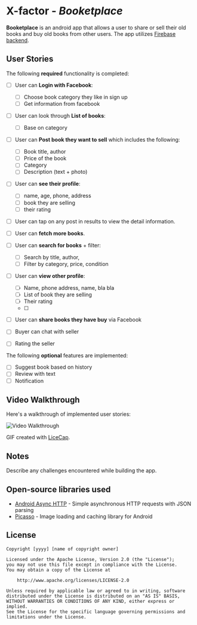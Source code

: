 # X-factor - *Booketplace*

**Booketplace** is an android app that allows a user to share or sell their old books and buy old books from other users. The app utilizes [Firebase backend](http://developer.nytimes.com/docs/read/article_search_api_v2).

## User Stories

The following **required** functionality is completed:

* [ ] User can **Login with Facebook**:
  * [ ] Choose book category they like in sign up
  * [ ] Get information from facebook
* [ ] User can look through **List of books**:
  * [ ] Base on category
* [ ] User can **Post book they want to sell** which includes the following:
  * [ ] Book title, author
  * [ ] Price of the book
  * [ ] Category
  * [ ] Description (text + photo)
* [ ] User can **see their profile**:
  * [ ] name, age, phone, address
  * [ ] book they are selling
  * [ ] their rating
  
* [ ] User can tap on any post in results to view the detail information.
* [ ] User can **fetch more books**.
* [ ] User can **search for books** + filter:
  * [ ] Search by title, author, 
  * [ ] Filter by category, price, condition
* [ ] User can **view other profile**:
   * [ ] Name, phone address, name, bla bla
   * [ ] List of book they are selling
   * [ ] Their rating 
   * [ ] 
* [ ] User can **share books they have buy** via Facebook
* [ ] Buyer can chat with seller
* [ ] Rating the seller


The following **optional** features are implemented:

* [ ] Suggest book based on history
* [ ] Review with text
* [ ] Notification

## Video Walkthrough

Here's a walkthrough of implemented user stories:

<img src='http://i.imgur.com/link/to/your/gif/file.gif' title='Video Walkthrough' width='' alt='Video Walkthrough' />

GIF created with [LiceCap](http://www.cockos.com/licecap/).

## Notes

Describe any challenges encountered while building the app.

## Open-source libraries used

- [Android Async HTTP](https://github.com/loopj/android-async-http) - Simple asynchronous HTTP requests with JSON parsing
- [Picasso](http://square.github.io/picasso/) - Image loading and caching library for Android

## License

    Copyright [yyyy] [name of copyright owner]

    Licensed under the Apache License, Version 2.0 (the "License");
    you may not use this file except in compliance with the License.
    You may obtain a copy of the License at

        http://www.apache.org/licenses/LICENSE-2.0

    Unless required by applicable law or agreed to in writing, software
    distributed under the License is distributed on an "AS IS" BASIS,
    WITHOUT WARRANTIES OR CONDITIONS OF ANY KIND, either express or implied.
    See the License for the specific language governing permissions and
    limitations under the License.
